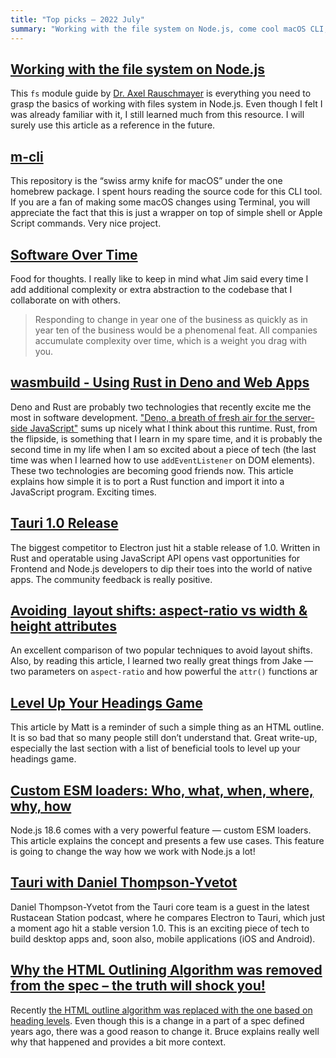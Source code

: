 ```yaml
---
title: "Top picks — 2022 July"
summary: "Working with the file system on Node.js, come cool macOS CLI, some food for thoughs about the software lifetime, using Rust in Deno, some serious competition to Electron is coming, come aspect ratio tricks, HTML  outline drama aand more…"
---
```


## [Working with the file system on Node.js](https://2ality.com/2022/06/nodejs-file-system.html)

This `fs` module guide by [Dr. Axel Rauschmayer](https://twitter.com/rauschma) is everything you need to grasp the basics of working with files system in Node.js. Even though I felt I was already familiar with it, I still learned much from this resource. I will surely use this article as a reference in the future.

## [m-cli](https://github.com/rgcr/m-cli)

This repository is the “swiss army knife for macOS” under the one homebrew package. I spent hours reading the source code for this CLI tool. If you are a fan of making some macOS changes using Terminal, you will appreciate the fact that this is just a wrapper on top of simple shell or Apple Script commands. Very nice project.

## [Software Over Time](https://blog.jim-nielsen.com/2022/software-over-time/)

Food for thoughts. I really like to keep in mind what Jim said every time I add additional complexity or extra abstraction to the codebase that I collaborate on with others.

> Responding to change in year one of the business as quickly as in year ten of the business would be a phenomenal feat. All companies accumulate complexity over time, which is a weight you drag with you.

## [wasmbuild - Using Rust in Deno and Web Apps](https://deno.com/blog/wasmbuild)

Deno and Rust are probably two technologies that recently excite me the most in software development. ["Deno, a breath of fresh air for the server-side JavaScript"](/deno-a-breath-of-fresh-air-for-the-server-side-javascript/) sums up nicely what I think about this runtime. Rust, from the flipside, is something that I learn in my spare time, and it is probably the second time in my life when I am so excited about a piece of tech (the last time was when I learned how to use `addEventListener` on DOM elements). These two technologies are becoming good friends now. This article explains how simple it is to port a Rust function and import it into a JavaScript program. Exciting times.

## [Tauri 1.0 Release](https://tauri.app/blog/tauri_1_0/)

The biggest competitor to Electron just hit a stable release of 1.0. Written in Rust and operatable using JavaScript API opens vast opportunities for Frontend and Node.js developers to dip their toes into the world of native apps. The community feedback is really positive.

## [Avoiding <img> layout shifts: aspect-ratio vs width & height attributes](https://jakearchibald.com/2022/img-aspect-ratio/)

An excellent comparison of two popular techniques to avoid layout shifts. Also, by reading this article, I learned two really great things from Jake — two parameters on `aspect-ratio` and how powerful the `attr()` functions ar

## [Level Up Your Headings Game](https://matthiasott.com/notes/level-up-your-headings-game)

This article by Matt is a reminder of such a simple thing as an HTML outline. It is so bad that so many people still don’t understand that. Great write-up, especially the last section with a list of beneficial tools to level up your headings game.

## [Custom ESM loaders: Who, what, when, where, why, how](https://dev.to/jakobjingleheimer/custom-esm-loaders-who-what-when-where-why-how-4i1o)

Node.js 18.6 comes with a very powerful feature — custom ESM loaders. This article explains the concept and presents a few use cases. This feature is going to change the way how we work with Node.js a lot!

## [Tauri with Daniel Thompson-Yvetot](https://rustacean-station.org/episode/daniel-thompson/)

Daniel Thompson-Yvetot from the Tauri core team is a guest in the latest Rustacean Station podcast, where he compares Electron to Tauri, which just a moment ago hit a stable version 1.0. This is an exciting piece of tech to build desktop apps and, soon also, mobile applications (iOS and Android).

## [Why the HTML Outlining Algorithm was removed from the spec – the truth will shock you!](https://brucelawson.co.uk/2022/why-the-html-outlining-algorithm-was-removed-from-the-spec-the-truth-will-shock-you/)

Recently [the HTML outline algorithm was replaced with the one based on heading levels](https://github.com/whatwg/html/pull/7829). Even though this is a change in a part of a spec defined years ago, there was a good reason to change it. Bruce explains really well why that happened and provides a bit more context.
